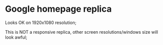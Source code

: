 # Google homepage replica

Looks OK on 1920x1080 resolution;

This is NOT a responsive replica, other screen resolutions/windows size will look awful;